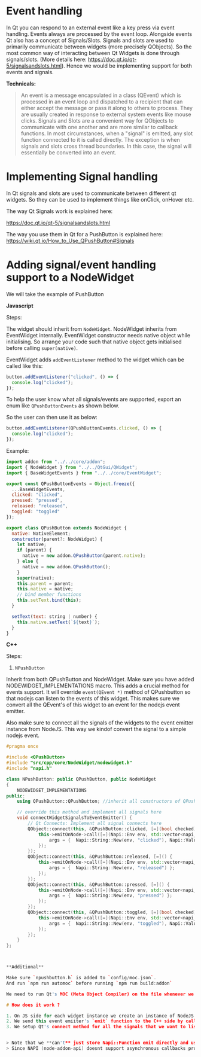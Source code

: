 # Event handling

In Qt you can respond to an external event like a key press via event handling. Events always are processed by the event loop. Alongside events Qt also has a concept of Signals/Slots. Signals and slots are used to primarily communicate between widgets (more precisely QObjects). So the most common way of interacting between Qt Widgets is done through signals/slots. (More details here: https://doc.qt.io/qt-5/signalsandslots.html). Hence we would be implementing support for both events and signals.

**Technicals:**

> An event is a message encapsulated in a class (QEvent) which is processed in an event loop and dispatched to a recipient that can either accept the message or pass it along to others to process. They are usually created in response to external system events like mouse clicks.
> Signals and Slots are a convenient way for QObjects to communicate with one another and are more similar to callback functions. In most circumstances, when a "signal" is emitted, any slot function connected to it is called directly. The exception is when signals and slots cross thread boundaries. In this case, the signal will essentially be converted into an event.

# Implementing Signal handling

In Qt signals and slots are used to communicate between different qt widgets. So they can be used to implement things like
onClick, onHover etc.

The way Qt Signals work is explained here:

https://doc.qt.io/qt-5/signalsandslots.html

The way you use them in Qt for a PushButton is explained here:
https://wiki.qt.io/How_to_Use_QPushButton#Signals

# Adding signal/event handling support to a NodeWidget

We will take the example of PushButton

**Javascript**

Steps:

The widget should inherit from `NodeWidget`. NodeWidget inherits from EventWidget internally. EventWidget constructor needs native object while initialising. So arrange your code such that native object gets initialised before calling `super(native)`.

EventWidget adds `addEventListener` method to the widget which can be called
like this:

```js
button.addEventListener("clicked", () => {
  console.log("clicked");
});
```

To help the user know what all signals/events are supported, export an enum like `QPushButtonEvents` as shown below.

So the user can then use it as below:

```js
button.addEventListener(QPushButtonEvents.clicked, () => {
  console.log("clicked");
});
```

Example:

```js
import addon from "../../core/addon";
import { NodeWidget } from "../../QtGui/QWidget";
import { BaseWidgetEvents } from "../../core/EventWidget";

export const QPushButtonEvents = Object.freeze({
  ...BaseWidgetEvents,
  clicked: "clicked",
  pressed: "pressed",
  released: "released",
  toggled: "toggled"
});

export class QPushButton extends NodeWidget {
  native: NativeElement;
  constructor(parent?: NodeWidget) {
    let native;
    if (parent) {
      native = new addon.QPushButton(parent.native);
    } else {
      native = new addon.QPushButton();
    }
    super(native);
    this.parent = parent;
    this.native = native;
    // bind member functions
    this.setText.bind(this);
  }

  setText(text: string | number) {
    this.native.setText(`${text}`);
  }
}
```

**C++**

Steps:

1. `NPushButton`

Inherit from both QPushButton and NodeWidget. Make sure you have added NODEWIDGET_IMPLEMENTATIONS macro. This adds a crucial method for events support. It will override `event(QEvent *)` method of QPushbutton so that nodejs can listen to the events of this widget. This makes sure we convert all the QEvent's of this widget to an event for the nodejs event emitter.

Also make sure to connect all the signals of the widgets to the event emitter instance from NodeJS. This way we kindof convert the signal to a simple nodejs event.

```cpp
#pragma once

#include <QPushButton>
#include "src/cpp/core/NodeWidget/nodewidget.h"
#include "napi.h"

class NPushButton: public QPushButton, public NodeWidget
{
    NODEWIDGET_IMPLEMENTATIONS
public:
    using QPushButton::QPushButton; //inherit all constructors of QPushButton

    // override this method and implement all signals here
    void connectWidgetSignalsToEventEmitter() {
        // Qt Connects: Implement all signal connects here
        QObject::connect(this, &QPushButton::clicked, [=](bool checked) {
            this->emitOnNode->call([=](Napi::Env env, std::vector<napi_value>& args) {
                args = {  Napi::String::New(env, "clicked"), Napi::Value::From(env, checked) };
            });
        });
        QObject::connect(this, &QPushButton::released, [=]() {
            this->emitOnNode->call([=](Napi::Env env, std::vector<napi_value>& args) {
                args = {  Napi::String::New(env, "released") };
            });
        });
        QObject::connect(this, &QPushButton::pressed, [=]() {
            this->emitOnNode->call([=](Napi::Env env, std::vector<napi_value>& args) {
                args = {  Napi::String::New(env, "pressed") };
            });
        });
        QObject::connect(this, &QPushButton::toggled, [=](bool checked) {
            this->emitOnNode->call([=](Napi::Env env, std::vector<napi_value>& args) {
                args = {  Napi::String::New(env, "toggled"), Napi::Value::From(env, checked) };
            });
        });
    }
};



**Additional**

Make sure `npushbutton.h` is added to `config/moc.json`.
And run `npm run automoc` before running `npm run build:addon`

We need to run Qt's MOC (Meta Object Compiler) on the file whenever we use Q_OBJECT in a class or use QObject::connect. This is so that Qt can expand the macros and add necessary implementations to our class.

# How does it work ?

1. On JS side for each widget instance we create an instance of NodeJS's Event Emitter. This is done by the class `EventWidget` from which `NodeWidget` inherits
2. We send this event emiiter's `emit` function to the C++ side by calling `initNodeEventEmitter` method and store a pointer to the event emitter's emit function using `emitOnNode`. initNodeEventEmitter function is added by a macro from EventWidget (c++). You can find the initNodeEventEmitter method with the event widget macros.
3. We setup Qt's connect method for all the signals that we want to listen to and call the emitOnNode (which is actually emit from Event emitter) whenever a signal arrives. This is done manually on every widget by overriding the method `connectWidgetSignalsToEventEmitter`. Check `npushbutton.h` for details. This takes care of all the signals of the widgets. Now to export all qt events of the widget, we had overriden the widgets `event(Event*)`  method to listen to events received by the widget and send it to the event emitter. This is done inside the EVENTWIDGET_IMPLEMENTATIONS macro


> Note that we **can't** just store Napi::Function emit directly and use it. This is because we would need access to `Napi::Env` while making a call and there is no way to do it asynchronously.
> Since NAPI (node-addon-api) doesnt support asynchronous callbacks properly yet. (Although work in underway) we use this third party library (https://github.com/mika-fischer/napi-thread-safe-callback) to do so. This library provides us a way to access the Napi::Env variable whenever we need it.
```
